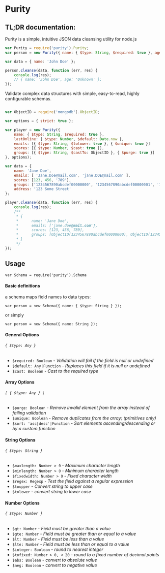 # Purity

## TL;DR documentation:

Purity is a simple, intuitive JSON data cleansing utility for node.js

```javascript
var Purity = require('purity').Purity;
var person = new Purity({ name: { $type: String, $required: true }, age: { $type: Number, $default: 'Unknown' } });

var data = { name: 'John Doe' };

person.cleanse(data, function (err, res) {
	console.log(res);
	// { name: 'John Doe', age: 'Unknown' };
});

```

Validate complex data structures with simple, easy-to-read, highly configurable schemas.

```javascript

var ObjectID = require('mongodb').ObjectID;

var options = { strict: true };

var player = new Purity({
	name: { $type: String, $required: true },
	lastOnline: { $type: Number, $default: Date.now },
	emails: [{ $type: String, $tolower: true }, { $unique: true }]
	scores: [{ $type: Number, $cast: true }],
	groups: [{ $type: String, $castTo: ObjectID }, { $purge: true }]
}, options);

var data = {
	name: 'Jane Doe',
	emails: [ 'Jane.Doe@mail.com', 'jane.DOE@mail.com' ],
	scores: [123, 456, '789'],
	groups: ['1234567890abcdef00000000', '1234567890abcdef00000001', '1234abcd'],
	address: '123 Some Street'
};

player.cleanse(data, function (err, res) {
	console.log(res);
	/**
	 * {
	 *		name: 'Jane Doe',
	 *		emails: ['jane.doe@mail.com'],
	 *		scores: [123, 456, 789],
	 *		groups: [ObjectID(1234567890abcdef00000000), ObjectID(1234567890abcdef00000001)]
	 * }
	 */
});
```

## Usage

`var Schema = require('purity').Schema`

#### Basic definitions

a schema maps field names to data types:

`var person = new Schema({ name: { $type: String } });`

or simply

`var person = new Schema({ name: String });`

#### General Options

###### `{ $type: Any }`

* `$required: Boolean` - *Validation will fail if the field is null or undefined*
* `$default: Any|Function` - *Replaces this field if it is null or undefined*
* `$cast: Boolean` - *Cast to the required type*


#### Array Options

###### `[ { $type: Any } ]`

* `$purge: Boolean` - *Remove invalid element from the array instead of failing validation*
* `$unique: Boolean` - *Remove duplicates from the array; (primitives only)*
* `$sort: 'asc|desc'|Function` - *Sort elements ascending/descending or by a custom function*


#### String Options

###### `{ $type: String }`

* `$maxlength: Number > 0` - *Maximum character length*
* `$minlength: Number > 0` - *Minimum character length*
* `$fixedwidth: Number > 0` - *Fixed character width*
* `$regex: Regexp` - *Test the field against a regular expression*
* `$toupper` - *Convert string to upper case*
* `$tolower` - *convert string to lower case*


#### Number Options

###### `{ $type: Number }`

* `$gt: Number` - *Field must be greater than a value*
* `$gte: Number` - *Field must be greater than or equal to a value*
* `$lt: Number` - *Field must be less than a value*
* `$lte: Number` - *Field must be less than or equal to a value*
* `$integer: Boolean` - *round to nearest integer*
* `$tofixed: Number > 0, < 20` - *round to a fixed number of decimal points*
* `$abs: Boolean` - *convert to absolute value*
* `$neg: Boolean` - *convert to negative value*